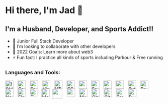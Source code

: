 # Hi there, I'm Jad 👋

## I'm a Husband, Developer, and Sports Addict!!

- 🌱 Junior Full Stack Developer
- 👯 I’m looking to collaborate with other developers
- 🥅 2022 Goals: Learn more about web3
- ⚡ Fun fact: I practice all kinds of sports including Parkour & Free running

### Languages and Tools:

<a href="https://cloud.ibm.com/login">
<img align="left" alt="IBM Cloud" width="26px" src="https://img.icons8.com/color/344/ibm.png" style="padding-right:10px;"/></a>
<a href="https://console.cloud.google.com/welcome?project=x-move-357109">
<img align="left" alt="Google" width="26px" src="https://img.icons8.com/clouds/344/google-logo.png" style="padding-right:10px;"/></a>
<a href="https://www.tableau.com/">
<img align="left" alt="Tableau" width="26px" src="https://img.icons8.com/color/344/tableau-software.png" style="padding-right:10px;"/></a>
<a href="https://code.visualstudio.com/">
<img align="left" alt="Visual Studio Code" width="26px" src="https://cdn.jsdelivr.net/gh/devicons/devicon/icons/vscode/vscode-original.svg" style="padding-right:10px;" /></a>
<a href="https://en.wikipedia.org/wiki/HTML5">
<img align="left" alt="HTML5" width="26px" src="https://cdn.jsdelivr.net/gh/devicons/devicon/icons/html5/html5-original.svg" style="padding-right:10px;" /></a>
<a href="https://en.wikipedia.org/wiki/CSS">
<img align="left" alt="CSS3" width="26px" src="https://cdn.jsdelivr.net/gh/devicons/devicon/icons/css3/css3-original.svg" style="padding-right:10px;" /></a>
<a href="https://getbootstrap.com/">
<img align="left" width="26px" src="https://cdn.jsdelivr.net/gh/devicons/devicon/icons/bootstrap/bootstrap-original.svg" style="padding-right:10px;"/></a>
<a href="https://sass-lang.com/">
<img align="left" alt="Sass" width="26px" src="https://cdn.jsdelivr.net/gh/devicons/devicon/icons/sass/sass-original.svg" style="padding-right:10px;" /></a>
<a href="https://www.javascript.com/">
<img align="left" alt="JavaScript" width="26px" src="https://cdn.jsdelivr.net/gh/devicons/devicon/icons/javascript/javascript-original.svg" style="padding-right:10px;" /></a>
<a href="https://jquery.com/">
<img align="left" style="padding-right:10px;" width="26px" src="https://cdn.jsdelivr.net/gh/devicons/devicon/icons/jquery/jquery-plain-wordmark.svg" /></a>  
<a href="https://www.python.org/">
<img align="left" alt="Python" width="26px" src="https://img.icons8.com/color/344/python--v1.png" style="padding-right:10px;" /></a>
<a href="https://reactjs.org/">
<img align="left" alt="React" width="26px" src="https://cdn.jsdelivr.net/gh/devicons/devicon/icons/react/react-original.svg" style="padding-right:10px;" /></a>
<a href="https://nodejs.org/en/">
<img align="left" alt="Node.js" width="26px" src="https://cdn.jsdelivr.net/gh/devicons/devicon/icons/nodejs/nodejs-original.svg" style="padding-right:10px;" /></a>
<a href="https://www.electronjs.org/">
<img align="left" alt="Electron.js" width="26px" src="./jad-amine Github profile/electron.svg" style="padding-right:10px;" /></a>
<a href="https://firebase.google.com/">
<img align="left" alt="Firebase" width="24px" src="./jad-amine Github profile/firebase.svg" style="padding-right:10px;" /></a>
<a href="https://www.mongodb.com/">
<img align="left" alt="MongoDB" width="26px" src="https://cdn.jsdelivr.net/gh/devicons/devicon/icons/mongodb/mongodb-original.svg" style="padding-right:5px;" /></a>
<a href="https://www.php.net/">
<img align="left" width="32px" src="https://cdn.jsdelivr.net/gh/devicons/devicon/icons/php/php-original.svg" style="padding-right:12px;"/></a>
<a href="https://laravel.com/">
<img align="left" width="26px" src="./jad-amine Github profile/Laravel.svg" style="padding-right:10px;"/></a>
<a href="https://www.mysql.com/">
<img align="left" alt="MySQL" width="26px" src="https://cdn.jsdelivr.net/gh/devicons/devicon/icons/mysql/mysql-original.svg" style="padding-right:10px;" /></a>
<a href="https://git-scm.com/">
<img align="left" alt="Git" width="26px" src="https://cdn.jsdelivr.net/gh/devicons/devicon/icons/git/git-original.svg" style="padding-right:10px;" /></a>
<a href="https://github.com/">
<img align="left" alt="GitHub" width="26px" src="https://user-images.githubusercontent.com/3369400/139447912-e0f43f33-6d9f-45f8-be46-2df5bbc91289.png" style="padding-right:10px;" /></a>
<a href="https://docs.microsoft.com/en-us/windows/terminal/install">
<img align="left" alt="Terminal" width="26px" src="https://img.icons8.com/cute-clipart/344/console.png" style="padding-right:10px;"/></a>
<a href="https://www.rstudio.com/">
<img align="left" alt="R-Studio" width="26px" src="https://img.icons8.com/fluency/344/rstudio.png" /></a>
